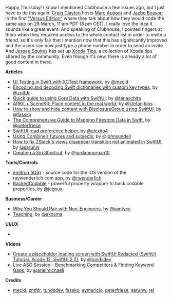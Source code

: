 Happy Thursday! I know I mentioned Clubhouse a few issues ago, but I just have to do this again: [Craig Clayton](https://twitter.com/thedevme) hosts [Marc Aupont](https://twitter.com/digimarktech) and [Jazbo Beason](https://twitter.com/bugKrusha) in the first ["Versus Edition"](https://www.joinclubhouse.com/event/xBD03W6m) where they talk about how they would code the same app on 28 March, 11 am PDT (8 pm CET). I really love the idea it sounds like a great event. And speaking of Clubhouse, I pointed fingers at them when they required access to the whole contact list in order to invite a friend, so it's only fair that I mention now that this has significantly improved and the users can now just type a phone number in order to send an invite.
And [Jessee Squires](https://twitter.com/jesse_squires) has set up [Xcode Tips](https://xcode-tips.github.io/), a collection of Xcode tips shared by the community. Even though it's new, there is already a lot of good content in there.

**Articles**

* [UI Testing in Swift with XCTest framework](https://swiftwithmajid.com/2021/03/18/ui-testing-in-swift-with-xctest-framework/), by [@mecid](https://twitter.com/mecid)
* [Encoding and decoding Swift dictionaries with custom key types](https://www.fivestars.blog/swift/codable-swift-dictionaries.html), by [@zntfdr](https://twitter.com/zntfdr)
* [Quick guide to using Core Data with SwiftUI](https://tanaschita.com/20210320-using-core-data-with-swiftui), by [@tanaschita](https://twitter.com/tanaschita)
* [ARKit + SceneKit: Place content in the real world](https://stefanblos.com/posts/arkit_scenekit_place_objects/), by [@stefanjblos](https://twitter.com/stefanjblos)
* [How to show and hide content with DisclosureGroup using SwiftUI](https://kristaps.me/blog/swiftui-disclosure-group/), by [@fassko](https://twitter.com/fassko)
* [The Comprehensive Guide to Mapping Firestore Data in Swift](https://peterfriese.dev/firestore-codable-the-comprehensive-guide/), by [@peterfriese](https://twitter.com/peterfriese)
* [SwiftUI read preference helper](https://alejandromp.com/blog/swiftui-read-preference-helper/), by [@alexito4](https://twitter.com/alexito4)
* [Using Combine’s futures and subjects](https://swiftbysundell.com/articles/using-combine-futures-and-subjects/), by [@johnsundell](https://twitter.com/johnsundell)
* [How to fix ZStack's views disappear transition not animated in SwiftUI](https://sarunw.com/posts/how-to-fix-zstack-transition-animation-in-swiftui/), by [@sarunw](https://twitter.com/sarunw)
* [Creating a Siri Shortcut](https://www.swiftjectivec.com/create-a-siri-shortcut/), by [@jordanmorgan10](https://www.twitter.com/jordanmorgan10)

**Tools/Controls**

* [emitron (iOS)](https://github.com/razeware/emitron-iOS) - source code for the iOS version of the raywenderlich.com app, by [@rwenderlich](https://twitter.com/rwenderlich)
* [BackedCodable](https://github.com/jegnux/BackedCodable) - powerful property wrapper to back codable properties, by [@jegnux](https://twitter.com/jegnux)

**Business/Career**

* [Why You Should Pair with Non-Engineers](https://engineering.atspotify.com/2021/03/23/why-you-should-pair-with-non-engineers/), by [@iamtyce](https://twitter.com/iamtyce)
* [Teaching](https://akos.ma/teaching/), by [@akosma](https://twitter.com/akosma)

**UI/UX**

*

**Videos**

* [Create a placeholder loading screen with SwiftUI Redacted (SwiftUI Tutorial, Xcode 12, SwiftUI 2.0)](https://youtu.be/cfwEt__pnvA), by [@tundsdev](https://twitter.com/tundsdev)
* [Live ASO Session - Benchmarking Competitors & Finding Keyword Gaps](https://appfigures.com/resources/app-teardowns/live-app-teardown-session-20210318), by [@arielmichaeli](https://twitter.com/arielmichaeli)

**Credits**

* [mecid](https://github.com/mecid), [zntfdr](https://github.com/zntfdr), [tundsdev](https://github.com/tunds), [fassko](https://github.com/fassko), [aymericio](https://github.com/aymericio), [peterfriese](https://github.com/peterfriese), [sarunw](https://github.com/sarunw), [rel](https://github.com/rel)
